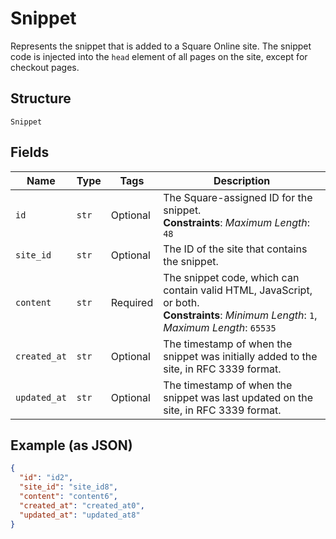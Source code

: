 
# Snippet

Represents the snippet that is added to a Square Online site. The snippet code is injected into the `head` element of all pages on the site, except for checkout pages.

## Structure

`Snippet`

## Fields

| Name | Type | Tags | Description |
|  --- | --- | --- | --- |
| `id` | `str` | Optional | The Square-assigned ID for the snippet.<br>**Constraints**: *Maximum Length*: `48` |
| `site_id` | `str` | Optional | The ID of the site that contains the snippet. |
| `content` | `str` | Required | The snippet code, which can contain valid HTML, JavaScript, or both.<br>**Constraints**: *Minimum Length*: `1`, *Maximum Length*: `65535` |
| `created_at` | `str` | Optional | The timestamp of when the snippet was initially added to the site, in RFC 3339 format. |
| `updated_at` | `str` | Optional | The timestamp of when the snippet was last updated on the site, in RFC 3339 format. |

## Example (as JSON)

```json
{
  "id": "id2",
  "site_id": "site_id8",
  "content": "content6",
  "created_at": "created_at0",
  "updated_at": "updated_at8"
}
```

